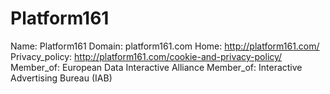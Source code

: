
# Platform161

Name: Platform161
Domain: platform161.com
Home: http://platform161.com/
Privacy_policy: http://platform161.com/cookie-and-privacy-policy/
Member_of: European Data Interactive Alliance
Member_of: Interactive Advertising Bureau (IAB)
